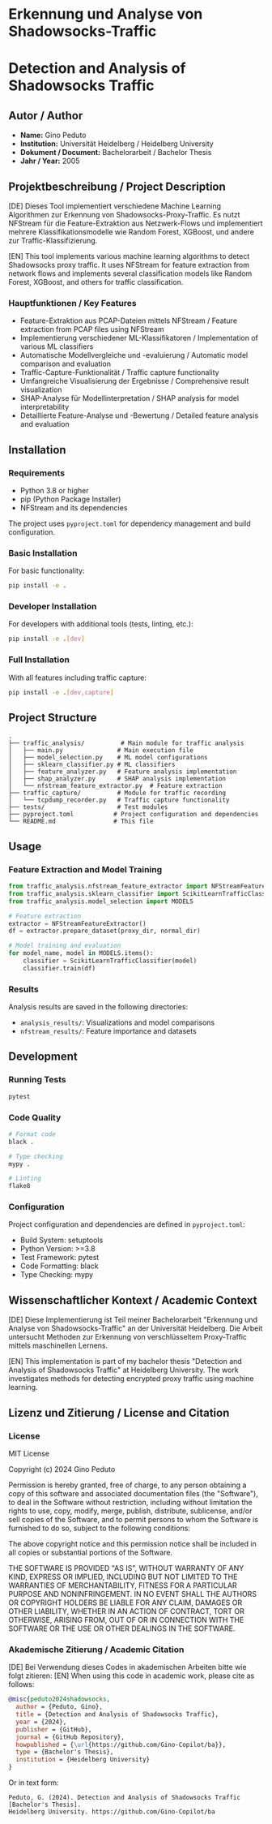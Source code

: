 # Erkennung und Analyse von Shadowsocks-Traffic
# Detection and Analysis of Shadowsocks Traffic

## Autor / Author
- **Name:** Gino Peduto
- **Institution:** Universität Heidelberg / Heidelberg University 
- **Dokument / Document:** Bachelorarbeit / Bachelor Thesis
- **Jahr / Year:** 2005

## Projektbeschreibung / Project Description
[DE] Dieses Tool implementiert verschiedene Machine Learning Algorithmen zur Erkennung von Shadowsocks-Proxy-Traffic. Es nutzt NFStream für die Feature-Extraktion aus Netzwerk-Flows und implementiert mehrere Klassifikationsmodelle wie Random Forest, XGBoost, und andere zur Traffic-Klassifizierung.

[EN] This tool implements various machine learning algorithms to detect Shadowsocks proxy traffic. It uses NFStream for feature extraction from network flows and implements several classification models like Random Forest, XGBoost, and others for traffic classification.

### Hauptfunktionen / Key Features
- Feature-Extraktion aus PCAP-Dateien mittels NFStream / Feature extraction from PCAP files using NFStream
- Implementierung verschiedener ML-Klassifikatoren / Implementation of various ML classifiers
- Automatische Modellvergleiche und -evaluierung / Automatic model comparison and evaluation
- Traffic-Capture-Funktionalität / Traffic capture functionality
- Umfangreiche Visualisierung der Ergebnisse / Comprehensive result visualization
- SHAP-Analyse für Modellinterpretation / SHAP analysis for model interpretability
- Detaillierte Feature-Analyse und -Bewertung / Detailed feature analysis and evaluation

## Installation

### Requirements
- Python 3.8 or higher
- pip (Python Package Installer)
- NFStream and its dependencies

The project uses `pyproject.toml` for dependency management and build configuration.

### Basic Installation
For basic functionality:
```bash
pip install -e .
```

### Developer Installation
For developers with additional tools (tests, linting, etc.):
```bash
pip install -e .[dev]
```

### Full Installation
With all features including traffic capture:
```bash
pip install -e .[dev,capture]
```

## Project Structure
```
.
├── traffic_analysis/          # Main module for traffic analysis
│   ├── main.py               # Main execution file
│   ├── model_selection.py    # ML model configurations
│   ├── sklearn_classifier.py # ML classifiers
│   ├── feature_analyzer.py   # Feature analysis implementation
│   ├── shap_analyzer.py      # SHAP analysis implementation
│   └── nfstream_feature_extractor.py  # Feature extraction
├── traffic_capture/          # Module for traffic recording
│   └── tcpdump_recorder.py   # Traffic capture functionality
├── tests/                    # Test modules
├── pyproject.toml           # Project configuration and dependencies
└── README.md                # This file
```

## Usage

### Feature Extraction and Model Training
```python
from traffic_analysis.nfstream_feature_extractor import NFStreamFeatureExtractor
from traffic_analysis.sklearn_classifier import ScikitLearnTrafficClassifier
from traffic_analysis.model_selection import MODELS

# Feature extraction
extractor = NFStreamFeatureExtractor()
df = extractor.prepare_dataset(proxy_dir, normal_dir)

# Model training and evaluation
for model_name, model in MODELS.items():
    classifier = ScikitLearnTrafficClassifier(model)
    classifier.train(df)
```

### Results
Analysis results are saved in the following directories:
- `analysis_results/`: Visualizations and model comparisons
- `nfstream_results/`: Feature importance and datasets

## Development

### Running Tests
```bash
pytest
```

### Code Quality
```bash
# Format code
black .

# Type checking
mypy .

# Linting
flake8
```

### Configuration
Project configuration and dependencies are defined in `pyproject.toml`:
- Build System: setuptools
- Python Version: >=3.8
- Test Framework: pytest
- Code Formatting: black
- Type Checking: mypy

## Wissenschaftlicher Kontext / Academic Context
[DE] Diese Implementierung ist Teil meiner Bachelorarbeit "Erkennung und Analyse von Shadowsocks-Traffic" an der Universität Heidelberg. Die Arbeit untersucht Methoden zur Erkennung von verschlüsseltem Proxy-Traffic mittels maschinellen Lernens.

[EN] This implementation is part of my bachelor thesis "Detection and Analysis of Shadowsocks Traffic" at Heidelberg University. The work investigates methods for detecting encrypted proxy traffic using machine learning.

## Lizenz und Zitierung / License and Citation

### License
MIT License

Copyright (c) 2024 Gino Peduto

Permission is hereby granted, free of charge, to any person obtaining a copy of this software and associated documentation files (the "Software"), to deal in the Software without restriction, including without limitation the rights to use, copy, modify, merge, publish, distribute, sublicense, and/or sell copies of the Software, and to permit persons to whom the Software is furnished to do so, subject to the following conditions:

The above copyright notice and this permission notice shall be included in all copies or substantial portions of the Software.

THE SOFTWARE IS PROVIDED "AS IS", WITHOUT WARRANTY OF ANY KIND, EXPRESS OR IMPLIED, INCLUDING BUT NOT LIMITED TO THE WARRANTIES OF MERCHANTABILITY, FITNESS FOR A PARTICULAR PURPOSE AND NONINFRINGEMENT. IN NO EVENT SHALL THE AUTHORS OR COPYRIGHT HOLDERS BE LIABLE FOR ANY CLAIM, DAMAGES OR OTHER LIABILITY, WHETHER IN AN ACTION OF CONTRACT, TORT OR OTHERWISE, ARISING FROM, OUT OF OR IN CONNECTION WITH THE SOFTWARE OR THE USE OR OTHER DEALINGS IN THE SOFTWARE.

### Akademische Zitierung / Academic Citation
[DE] Bei Verwendung dieses Codes in akademischen Arbeiten bitte wie folgt zitieren:
[EN] When using this code in academic work, please cite as follows:

```bibtex
@misc{peduto2024shadowsocks,
  author = {Peduto, Gino},
  title = {Detection and Analysis of Shadowsocks Traffic},
  year = {2024},
  publisher = {GitHub},
  journal = {GitHub Repository},
  howpublished = {\url{https://github.com/Gino-Copilot/ba}},
  type = {Bachelor's Thesis},
  institution = {Heidelberg University}
}
```

Or in text form:
```
Peduto, G. (2024). Detection and Analysis of Shadowsocks Traffic [Bachelor's Thesis]. 
Heidelberg University. https://github.com/Gino-Copilot/ba
```
